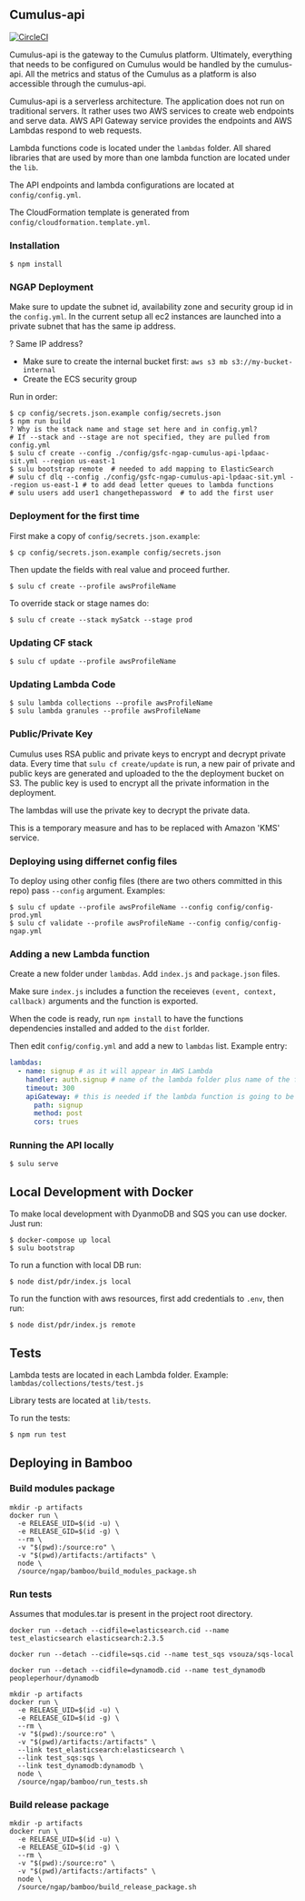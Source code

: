 ## Cumulus-api

[![CircleCI](https://circleci.com/gh/cumulus-nasa/cumulus-api.svg?style=svg&circle-token=da48de71f4b14f1d435851cb5d7a845d3e88fbdd)](https://circleci.com/gh/cumulus-nasa/cumulus-api)

Cumulus-api is the gateway to the Cumulus platform. Ultimately, everything that needs to be configured on Cumulus would be handled by the cumulus-api. All the metrics and status of the Cumulus as a platform is also accessible through the cumulus-api.

Cumulus-api is a serverless architecture. The application does not run on traditional servers. It rather uses two AWS services to create web endpoints and serve data. AWS API Gateway service provides the endpoints and AWS Lambdas respond to web requests.

Lambda functions code is located under the `lambdas` folder. All shared libraries that are used by more than one lambda function are located under the `lib`.

The API endpoints and lambda configurations are located at `config/config.yml`.

The CloudFormation template is generated from `config/cloudformation.template.yml`.

### Installation

    $ npm install

### NGAP Deployment

Make sure to update the subnet id, availability zone and security group id in the `config.yml`. In the current setup all ec2 instances are launched into a private subnet that has the same ip address.

? Same IP address?

* Make sure to create the internal bucket first:  `aws s3 mb s3://my-bucket-internal`
* Create the ECS security group

Run in order:

    $ cp config/secrets.json.example config/secrets.json
    $ npm run build
    ? Why is the stack name and stage set here and in config.yml?
    # If --stack and --stage are not specified, they are pulled from config.yml
    $ sulu cf create --config ./config/gsfc-ngap-cumulus-api-lpdaac-sit.yml --region us-east-1
    $ sulu bootstrap remote  # needed to add mapping to ElasticSearch
    # sulu cf dlq --config ./config/gsfc-ngap-cumulus-api-lpdaac-sit.yml --region us-east-1 # to add dead letter queues to lambda functions
    # sulu users add user1 changethepassword  # to add the first user

### Deployment for the first time

First make a copy of `config/secrets.json.example`:

    $ cp config/secrets.json.example config/secrets.json

Then update the fields with real value and proceed further.

    $ sulu cf create --profile awsProfileName

To override stack or stage names do:

    $ sulu cf create --stack mySatck --stage prod

### Updating CF stack

    $ sulu cf update --profile awsProfileName

### Updating Lambda Code

    $ sulu lambda collections --profile awsProfileName
    $ sulu lambda granules --profile awsProfileName

### Public/Private Key

Cumulus uses RSA public and private keys to encrypt and decrypt private data. Every time that `sulu cf create/update` is run, a new pair of private and public keys are generated and uploaded to the the deployment bucket on S3. The public key is used to encrypt all the private information in the deployment.

The lambdas will use the private key to decrypt the private data.

This is a temporary measure and has to be replaced with Amazon 'KMS' service.

### Deploying using differnet config files

To deploy using other config files (there are two others committed in this repo) pass `--config` argument. Examples:

    $ sulu cf update --profile awsProfileName --config config/config-prod.yml
    $ sulu cf validate --profile awsProfileName --config config/config-ngap.yml

### Adding a new Lambda function

Create a new folder under `lambdas`. Add `index.js` and `package.json` files.

Make sure `index.js` includes a function the receieves `(event, context, callback)` arguments and the function is exported.

When the code is ready, run `npm install` to have the functions dependencies installed and added to the `dist` forlder.

Then edit `config/config.yml` and add a new to `lambdas` list. Example entry:

```yaml
lambdas:
  - name: signup # as it will appear in AWS Lambda
    handler: auth.signup # name of the lambda folder plus name of the function
    timeout: 300
    apiGateway: # this is needed if the lambda function is going to be associated with an apigateway endpoint
      path: signup
      method: post
      cors: trues
```

### Running the API locally

    $ sulu serve

## Local Development with Docker

To make local development with DyanmoDB and SQS you can use docker. Just run:

    $ docker-compose up local
    $ sulu bootstrap

To run a function with local DB run:

    $ node dist/pdr/index.js local

To run the function with aws resources, first add credentials to `.env`, then run:

    $ node dist/pdr/index.js remote

## Tests

Lambda tests are located in each Lambda folder. Example: `lambdas/collections/tests/test.js`

Library tests are located at `lib/tests`.

To run the tests:

    $ npm run test

## Deploying in Bamboo

### Build modules package

```(bash)
mkdir -p artifacts
docker run \
  -e RELEASE_UID=$(id -u) \
  -e RELEASE_GID=$(id -g) \
  --rm \
  -v "$(pwd):/source:ro" \
  -v "$(pwd)/artifacts:/artifacts" \
  node \
  /source/ngap/bamboo/build_modules_package.sh
```

### Run tests

Assumes that modules.tar is present in the project root directory.

```(bash)
docker run --detach --cidfile=elasticsearch.cid --name test_elasticsearch elasticsearch:2.3.5

docker run --detach --cidfile=sqs.cid --name test_sqs vsouza/sqs-local

docker run --detach --cidfile=dynamodb.cid --name test_dynamodb peopleperhour/dynamodb

mkdir -p artifacts
docker run \
  -e RELEASE_UID=$(id -u) \
  -e RELEASE_GID=$(id -g) \
  --rm \
  -v "$(pwd):/source:ro" \
  -v "$(pwd)/artifacts:/artifacts" \
  --link test_elasticsearch:elasticsearch \
  --link test_sqs:sqs \
  --link test_dynamodb:dynamodb \
  node \
  /source/ngap/bamboo/run_tests.sh
```

### Build release package

```(bash)
mkdir -p artifacts
docker run \
  -e RELEASE_UID=$(id -u) \
  -e RELEASE_GID=$(id -g) \
  --rm \
  -v "$(pwd):/source:ro" \
  -v "$(pwd)/artifacts:/artifacts" \
  node \
  /source/ngap/bamboo/build_release_package.sh
```
